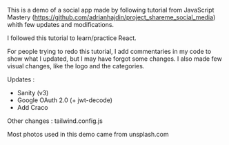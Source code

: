 This is a demo of a social app made by following tutorial from JavaScript Mastery (https://github.com/adrianhajdin/project_shareme_social_media) whith few updates and modifications.

I followed this tutorial to learn/practice React.


For people trying to redo this tutorial, I add commentaries in my code to show what I updated, but I may have forgot some changes.
I also made few visual changes, like the logo and the categories.

Updates :
- Sanity (v3)
- Google OAuth 2.0 (+ jwt-decode)
- Add Craco


Other changes :
tailwind.config.js


Most photos used in this demo came from unsplash.com
